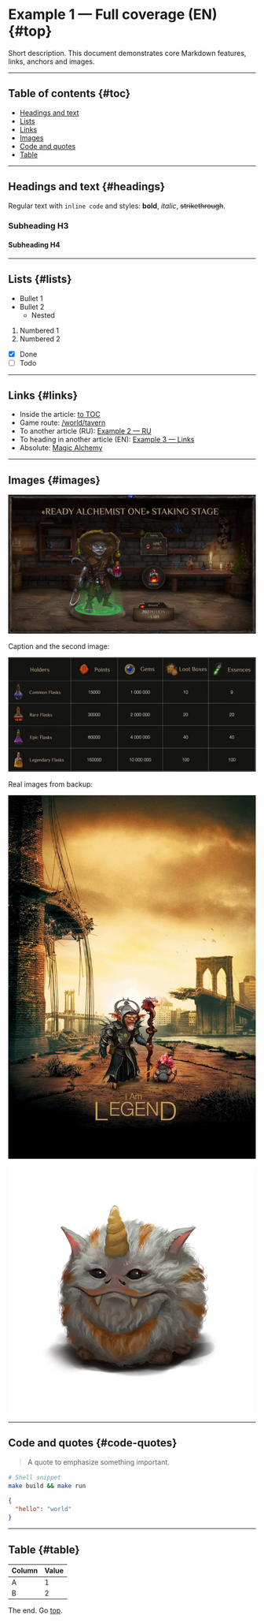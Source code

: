# Example 1 — Full coverage (EN) {#top}

Short description. This document demonstrates core Markdown features, links, anchors and images.

---

## Table of contents {#toc}

- [Headings and text](#headings)
- [Lists](#lists)
- [Links](#links)
- [Images](#images)
- [Code and quotes](#code-quotes)
- [Table](#table)

---

## Headings and text {#headings}

Regular text with `inline code` and styles: **bold**, *italic*, ~~strikethrough~~.

### Subheading H3

#### Subheading H4

---

## Lists {#lists}

- Bullet 1
- Bullet 2
  - Nested

1. Numbered 1
2. Numbered 2

- [x] Done
- [ ] Todo

---

## Links {#links}

- Inside the article: [to TOC](#toc)
- Game route: [/world/tavern](/world/tavern)
- To another article (RU): [Example 2 — RU](../example_2/example_2_ru.md)
- To heading in another article (EN): [Example 3 — Links](../example_3/example_3_en.md#links)
- Absolute: [Magic Alchemy](https://magic-alchemy.example)

---

## Images {#images}

![Sample image](images/sample.2x.png)

Caption and the second image:

![Diagram](images/diagram.2x.jpg)

Real images from backup:

![Legend](images/legend.2x.png)

![Creatures](images/creatures.2x.png)

---

## Code and quotes {#code-quotes}

> A quote to emphasize something important.

```bash
# Shell snippet
make build && make run
```

```json
{
  "hello": "world"
}
```

---

## Table {#table}

| Column | Value |
|---|---|
| A | 1 |
| B | 2 |

The end. Go [top](#top).
